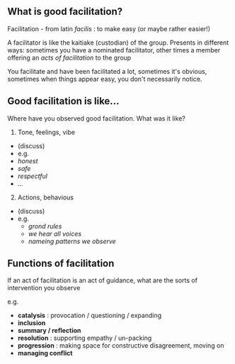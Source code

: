 What is good facilitation?
--------------------------

Facilitation - from latin *facilis* : to make easy (or maybe rather easier!)

A facilitator is like the kaitiake (custodian) of the group.
Presents in different ways: sometimes you have a nominated facilitator, other times a member offering an *acts of facilitation* to the group

You facilitate and have been facilitated a lot, sometimes it's obvious, sometimes when things appear easy, you don't necessarily notice.



Good facilitation is like...
----------------------------

Where have you observed good facilitation. What was it like?

1. Tone, feelings, vibe 
- (discuss) 
-  e.g.
  - *honest*
  - *safe*
  - *respectful*
  - *...*

2. Actions, behavious 
- (discuss) 
- e.g.
  - *grond rules*
  - *we hear all voices*
  - *nameing patterns we observe*

Functions of facilitation
-------------------------

If an act of facilitation is an act of guidance, what are the sorts of intervention you observe

e.g. 

- **catalysis** : provocation / questioning / expanding
- **inclusion**
- **summary / reflection**
- **resolution** : supporting empathy / un-packing
- **progression** : making space for constructive disagreement, moving on
- **managing conflict**

